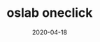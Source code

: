 ---
title: oslab oneclick
date: 2020-04-18
description: "Configure your MIT OS lab environment with one click"
source: "https://github.com/CN-GuoZiyang/oslab-oneclick"
---